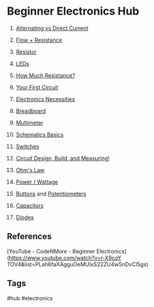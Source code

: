 # Beginner Electronics Hub

1. [Alternating vs Direct Current](../202305062203)  

2. [Flow + Resistance](../202305062220)  

3. [Resistor](../202305071844)  

4. [LEDs](../202305072101)  

5. [How Much Resistance?](../202305072106)  

6. [Your First Circuit](../202305072233)  

7. [Electronics Necessities](../202305072241)

8. [Breadboard](../202305072254)  

9. [Multimeter](../202305080014)  

10. [Schematics Basics](../202305080020)  

11. [Switches](../202305080035)  

12. [Circuit Design, Build, and Measuring!](../202305080058)  

13. [Ohm's Law](../202305080119)

14. [Power / Wattage](../202305080129)  

15. [Buttons](../202305080247) and [Potentiometers](../202305080253)  

16. [Capacitors](../202305080332)  

17. [Diodes](../202305080356)  

## References
[YouTube - CodeNMore - Beginner Electronics](https://www.youtube.com/watch?v=r-X9coY    TOV4&list=PLah6faXAgguOeMUIxS22ZU4w5nDvCl5gs)

## Tags
#hub #electronics
